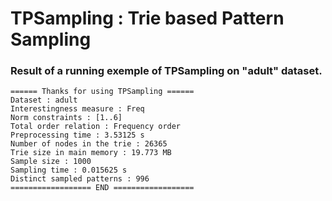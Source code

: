 <h1>TPSampling : Trie based Pattern Sampling</h1>

<h3> Result of a running exemple of TPSampling on "adult" dataset.</h3>

    ====== Thanks for using TPSampling ======
    Dataset : adult
    Interestingness measure : Freq
    Norm constraints : [1..6]
    Total order relation : Frequency order
    Preprocessing time : 3.53125 s
    Number of nodes in the trie : 26365
    Trie size in main memory : 19.773 MB
    Sample size : 1000
    Sampling time : 0.015625 s
    Distinct sampled patterns : 996
    ================== END ==================